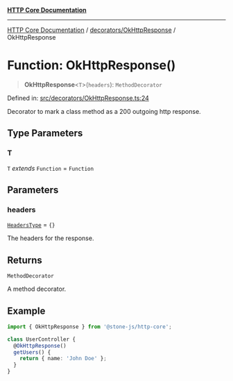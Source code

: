 [**HTTP Core Documentation**](../../../README.md)

***

[HTTP Core Documentation](../../../README.md) / [decorators/OkHttpResponse](../README.md) / OkHttpResponse

# Function: OkHttpResponse()

> **OkHttpResponse**\<`T`\>(`headers`): `MethodDecorator`

Defined in: [src/decorators/OkHttpResponse.ts:24](https://github.com/stonemjs/http-core/blob/0d369869add0f1630e9b5b2cd1421e57ee8d3865/src/decorators/OkHttpResponse.ts#L24)

Decorator to mark a class method as a 200 outgoing http response.

## Type Parameters

### T

`T` *extends* `Function` = `Function`

## Parameters

### headers

[`HeadersType`](../../../declarations/type-aliases/HeadersType.md) = `{}`

The headers for the response.

## Returns

`MethodDecorator`

A method decorator.

## Example

```typescript
import { OkHttpResponse } from '@stone-js/http-core';

class UserController {
  @OkHttpResponse()
  getUsers() {
    return { name: 'John Doe' };
  }
}
```
